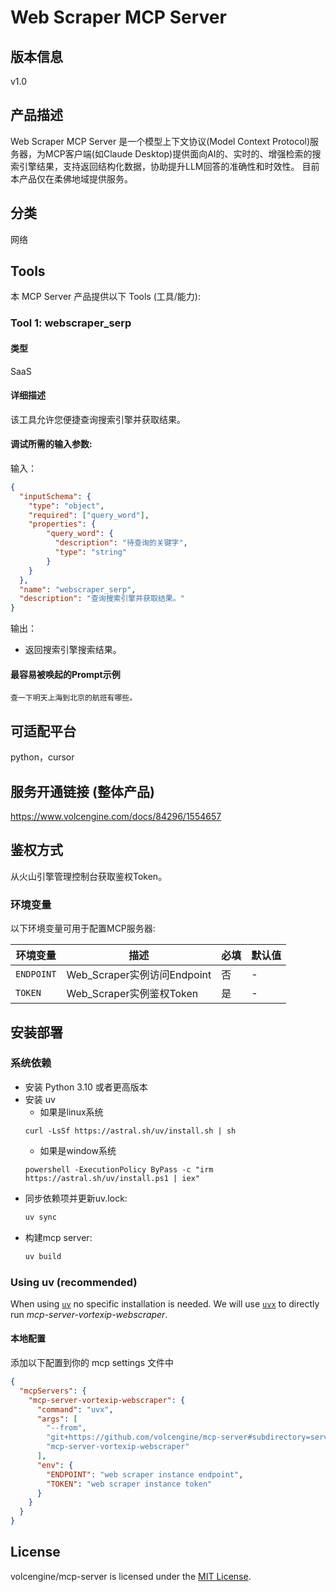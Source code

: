 # Web Scraper MCP Server 

## 版本信息
v1.0

## 产品描述

Web Scraper MCP Server 是一个模型上下文协议(Model Context Protocol)服务器，为MCP客户端(如Claude Desktop)提供面向AI的、实时的、增强检索的搜索引擎结果，支持返回结构化数据，协助提升LLM回答的准确性和时效性。
目前本产品仅在柔佛地域提供服务。

## 分类
网络

## Tools
本 MCP Server 产品提供以下 Tools (工具/能力):

### Tool 1: webscraper_serp

#### 类型

SaaS

#### 详细描述

该工具允许您便捷查询搜索引擎并获取结果。

#### 调试所需的输入参数:

输入：

```json 
{
  "inputSchema": {
    "type": "object",
    "required": ["query_word"],
    "properties": {
        "query_word": {
          "description": "待查询的关键字",
          "type": "string"
        }
    }
  },
  "name": "webscraper_serp",
  "description": "查询搜索引擎并获取结果。"
}
```

输出：

- 返回搜索引擎搜索结果。

#### 最容易被唤起的Prompt示例

```
查一下明天上海到北京的航班有哪些。
```


## 可适配平台

python，cursor

## 服务开通链接 (整体产品)

<https://www.volcengine.com/docs/84296/1554657>

## 鉴权方式

从火山引擎管理控制台获取鉴权Token。

### 环境变量

以下环境变量可用于配置MCP服务器:

| 环境变量       | 描述                      | 必填  | 默认值 |
|------------|-------------------------|-----|-----|
| `ENDPOINT` | Web_Scraper实例访问Endpoint | 否   | -   |
| `TOKEN`    | Web_Scraper实例鉴权Token    | 是   | -   |

## 安装部署

### 系统依赖

- 安装 Python 3.10 或者更高版本
- 安装 uv
    - 如果是linux系统
  ```
  curl -LsSf https://astral.sh/uv/install.sh | sh
  ```
    - 如果是window系统
  ```
  powershell -ExecutionPolicy ByPass -c "irm https://astral.sh/uv/install.ps1 | iex"
  ```
- 同步依赖项并更新uv.lock:
  ```bash
  uv sync
  ```
- 构建mcp server:
  ```bash
  uv build
  ```

### Using uv (recommended)

When using [`uv`](https://docs.astral.sh/uv/) no specific installation is needed. We will
use [`uvx`](https://docs.astral.sh/uv/guides/tools/) to directly run *mcp-server-vortexip-webscraper*.

#### 本地配置

添加以下配置到你的 mcp settings 文件中

```json
{
  "mcpServers": {
    "mcp-server-vortexip-webscraper": {
      "command": "uvx",
      "args": [
        "--from",
        "git+https://github.com/volcengine/mcp-server#subdirectory=server/mcp_server_vortexip_webscraper",
        "mcp-server-vortexip-webscraper"
      ],
      "env": {
        "ENDPOINT": "web scraper instance endpoint",
        "TOKEN": "web scraper instance token"
      }
    }
  }
}
```

## License

volcengine/mcp-server is licensed under the [MIT License](https://github.com/volcengine/mcp-server/blob/main/LICENSE).
